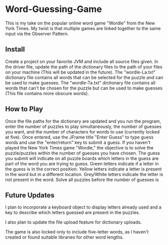 # Word-Guessing-Game
This is my take on the popular online word game "Wordle" from the New York Times. My twist is that multiple games are linked together to the same input
via the Observer Pattern.

## Install
Create a project on your favorite JVM and include all source files given. In the driver file, update the path of the
dictionary files to the path of your files on your machine (This will be updated in the future).
The "wordle-La.txt" dictionary file contains all words that can be selected for the puzzle and can be used to make guesses.
The "wordle-Ta.txt" dictionary file contains all words that can't be chosen for the puzzle but can be used to make guesses (This file contains more obscure words). 

## How to Play
Once the file paths for the dictionary are updated and you run the program, enter the number of puzzles to play simultaneously, the number of guesses you want, and 
the number of characters for words to use (currently locked at five). Once entered, use the JFrame title "Enter Guess" to type guess words and use
the "enter/return" key to submit a guess. If you haven't played the New York Times game "Wordle," the objective is to solve the puzzle/puzzles 
within the number of guesses you have chosen. The guess you submit will indicate on all puzzle boards which letters in the guess are part of the word you
are trying to guess. Green letters indicate if a letter in the guess is in the correct position. Yellow letters indicate a
letter is present in the word but in a different location. Grey/White letters indicate the letter is not present in the word. Solve all puzzles before the
number of guesses is 

## Future Updates
I plan to incorporate a keyboard object to display letters already used and a key to describe which
letters guessed are present in the puzzles. 

I also plan to update the file upload feature for dictionary uploads.

The game is also locked only to include five-letter words, as I haven't created or found suitable libraries
for other word lengths.
